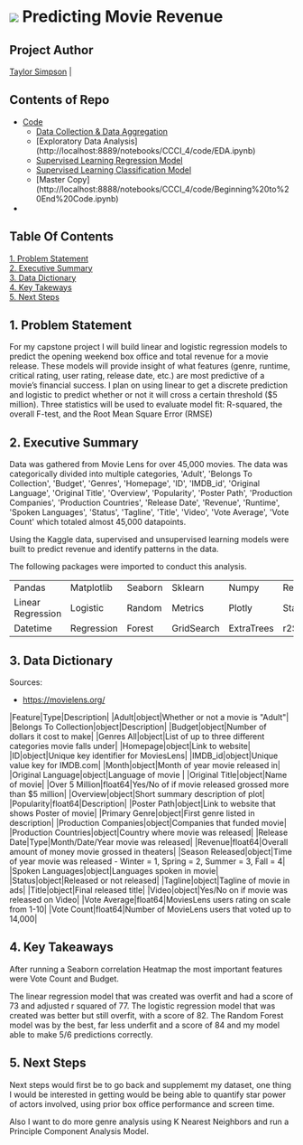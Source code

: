 # ![](https://ga-dash.s3.amazonaws.com/production/assets/logo-9f88ae6c9c3871690e33280fcf557f33.png) Predicting Movie Revenue

## Project Author
 [Taylor Simpson](https://github.com/taylorjsimpson) |

## Contents of Repo

<!--ts-->
* [Code](http://localhost:8888/tree/CCCI_4)
  * [Data Collection & Data Aggregation](http://localhost:8888/notebooks/CCCI_4/code/Data%20Collection%20and%20Cleaning%20.ipynb)
  * [Exploratory Data Analysis]
  (http://localhost:8889/notebooks/CCCI_4/code/EDA.ipynb)
  * [Supervised Learning Regression Model](http://localhost:8889/notebooks/CCCI_4/code/Supervised_Learning_Regression_Models.ipynb)
  * [Supervised Learning Classification Model](http://localhost:8889/notebooks/CCCI_4/code/Supervised_Learning_Classification_Model.ipynb)
  * [Master Copy]
  (http://localhost:8888/notebooks/CCCI_4/code/Beginning%20to%20End%20Code.ipynb)
* 
<!--te-->

## Table Of Contents
[1. Problem Statement](#1.-Problem-Statement)<br>
[2. Executive Summary](#2.-Tools-&-Methodology)<br>
[3. Data Dictionary](#3.-Data-Dictionary)<br>
[4. Key Takeways](#4.-Key-Takeaways)<br>
[5. Next Steps](#5.-Next-Steps)<br>

## 1. Problem Statement

For my capstone project I will build linear and logistic regression models to predict the opening weekend box office and total revenue for a movie release. These models will provide insight of what features (genre, runtime, critical rating, user rating, release date, etc.) are most predictive of a movie’s financial success. I plan on using linear to get a discrete prediction and logistic to predict whether or not it will cross a certain threshold ($5 million). Three statistics will be used to evaluate model fit: R-squared, the overall F-test, and the Root Mean Square Error (RMSE)


## 2. Executive Summary

Data was gathered from Movie Lens for over 45,000 movies. The data was categorically divided into multiple categories, 
       'Adult', 'Belongs To Collection', 'Budget', 'Genres', 'Homepage', 'ID',
       'IMDB_id', 'Original Language', 'Original Title', 'Overview',
       'Popularity', 'Poster Path', 'Production Companies',
       'Production Countries', 'Release Date', 'Revenue', 'Runtime',
       'Spoken Languages', 'Status', 'Tagline', 'Title', 'Video',
       'Vote Average', 'Vote Count' which totaled almost 45,000 datapoints.  

Using the Kaggle data, supervised and unsupervised learning models were built to predict revenue and identify patterns in the data.



The following packages were imported to conduct this analysis.

|                 |            |         |           |            |            |
|---------------- |------------|---------|-----------|------------|------------|
| Pandas          | Matplotlib | Seaborn | Sklearn   | Numpy      | Requests   |
|Linear Regression|  Logistic  | Random  | Metrics   | Plotly     | Statsmodel |
|Datetime         | Regression | Forest  | GridSearch| ExtraTrees | r2Score    |



## 3. Data Dictionary

Sources:
* https://movielens.org/


|Feature|Type|Description|
|Adult|object|Whether or not a movie is "Adult"|
|Belongs To Collection|object|Description|
|Budget|object|Number of dollars it cost to make|
|Genres All|object|List of up to three different categories movie falls under|
|Homepage|object|Link to website|
|ID|object|Unique key identifier for MoviesLens|
|IMDB_id|object|Unique value key for IMDB.com|
|Month|object|Month of year movie released in|
|Original Language|object|Language of movie |
|Original Title|object|Name of movie|
|Over 5 Million|float64|Yes/No of if movie released grossed more than $5 million|
|Overview|object|Short summary description of plot|
|Popularity|float64|Description|
|Poster Path|object|Link to website that shows Poster of movie|
|Primary Genre|object|First genre listed in description|
|Production Companies|object|Companies that funded movie|
|Production Countries|object|Country where movie was released|
|Release Date|Type|Month/Date/Year movie was released|
|Revenue|float64|Overall amount of money movie grossed in theaters|
|Season Released|object|Time of year movie was released - Winter = 1, Spring = 2, Summer = 3, Fall = 4|
|Spoken Languages|object|Languages spoken in movie|
|Status|object|Released or not released|
|Tagline|object|Tagline of movie in ads|
|Title|object|Final released title|
|Video|object|Yes/No on if movie was released on Video|
|Vote Average|float64|MoviesLens users rating on scale from 1-10|
|Vote Count|float64|Number of MovieLens users that voted up to 14,000|




## 4. Key Takeaways

After running a Seaborn correlation Heatmap the most important features were Vote Count and Budget.

The linear regression model that was created was overfit and had a score of 73 and adjusted r squared of 77. 
The logistic regression model that was created was better but still overfit, with a score of 82.
The Random Forest model was by the best, far less underfit and a score of 84 and my model able to make 5/6 predictions correctly.  

## 5. Next Steps

Next steps would first be to go back and supplememt my dataset, one thing I would be interested in getting would be being able to quantify star power of actors involved, using prior box office performance and screen time. 

Also I want to do more genre analysis using K Nearest Neighbors and run a Principle Component Analysis Model.
